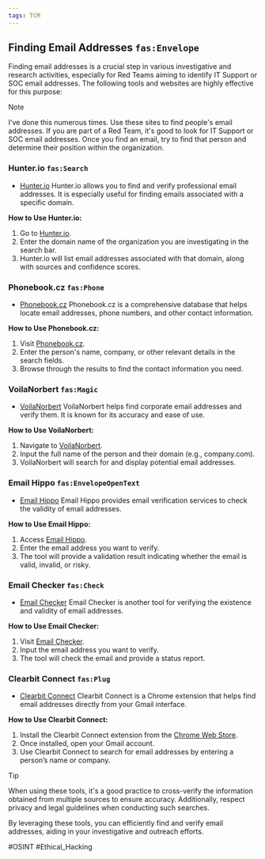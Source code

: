 ```yaml
---
tags: TCM
---
```

## Finding Email Addresses `fas:Envelope`

Finding email addresses is a crucial step in various investigative and research activities, especially for Red Teams aiming to identify IT Support or SOC email addresses. The following tools and websites are highly effective for this purpose:

> [!NOTE]
> I've done this numerous times. Use these sites to find people's email addresses. If you are part of a Red Team, it's good to look for IT Support or SOC email addresses. Once you find an email, try to find that person and determine their position within the organization.

### Hunter.io `fas:Search`
- [Hunter.io](https://hunter.io/)
Hunter.io allows you to find and verify professional email addresses. It is especially useful for finding emails associated with a specific domain.

**How to Use Hunter.io:**
1. Go to [Hunter.io](https://hunter.io/).
2. Enter the domain name of the organization you are investigating in the search bar.
3. Hunter.io will list email addresses associated with that domain, along with sources and confidence scores.

### Phonebook.cz `fas:Phone`
- [Phonebook.cz](https://phonebook.cz/)
Phonebook.cz is a comprehensive database that helps locate email addresses, phone numbers, and other contact information.

**How to Use Phonebook.cz:**
1. Visit [Phonebook.cz](https://phonebook.cz/).
2. Enter the person's name, company, or other relevant details in the search fields.
3. Browse through the results to find the contact information you need.

### VoilaNorbert `fas:Magic`
- [VoilaNorbert](https://www.voilanorbert.com/)
VoilaNorbert helps find corporate email addresses and verify them. It is known for its accuracy and ease of use.

**How to Use VoilaNorbert:**
1. Navigate to [VoilaNorbert](https://www.voilanorbert.com/).
2. Input the full name of the person and their domain (e.g., company.com).
3. VoilaNorbert will search for and display potential email addresses.

### Email Hippo `fas:EnvelopeOpenText`
- [Email Hippo](https://tools.verifyemailaddress.io/)
Email Hippo provides email verification services to check the validity of email addresses.

**How to Use Email Hippo:**
1. Access [Email Hippo](https://tools.verifyemailaddress.io/).
2. Enter the email address you want to verify.
3. The tool will provide a validation result indicating whether the email is valid, invalid, or risky.

### Email Checker `fas:Check`
- [Email Checker](https://email-checker.net/validate)
Email Checker is another tool for verifying the existence and validity of email addresses.

**How to Use Email Checker:**
1. Visit [Email Checker](https://email-checker.net/validate).
2. Input the email address you want to verify.
3. The tool will check the email and provide a status report.

### Clearbit Connect `fas:Plug`
- [Clearbit Connect](https://chrome.google.com/webstore/detail/clearbit-connect-supercha/pmnhcgfcafcnkbengdcanjablaabjplo?hl=en)
Clearbit Connect is a Chrome extension that helps find email addresses directly from your Gmail interface.

**How to Use Clearbit Connect:**
1. Install the Clearbit Connect extension from the [Chrome Web Store](https://chrome.google.com/webstore/detail/clearbit-connect-supercha/pmnhcgfcafcnkbengdcanjablaabjplo?hl=en).
2. Once installed, open your Gmail account.
3. Use Clearbit Connect to search for email addresses by entering a person’s name or company.

> [!TIP]
> When using these tools, it's a good practice to cross-verify the information obtained from multiple sources to ensure accuracy. Additionally, respect privacy and legal guidelines when conducting such searches.

By leveraging these tools, you can efficiently find and verify email addresses, aiding in your investigative and outreach efforts.

#OSINT #Ethical_Hacking